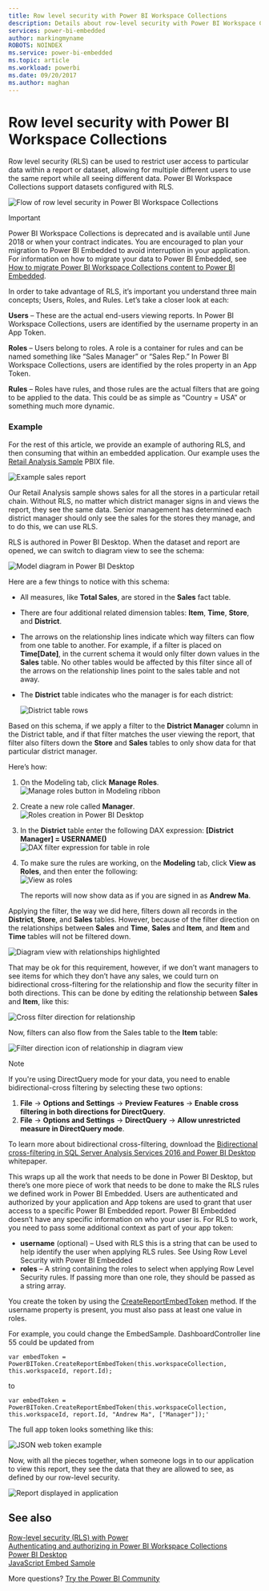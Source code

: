 ```yaml
---
title: Row level security with Power BI Workspace Collections
description: Details about row-level security with Power BI Workspace Collections
services: power-bi-embedded
author: markingmyname
ROBOTS: NOINDEX
ms.service: power-bi-embedded
ms.topic: article
ms.workload: powerbi
ms.date: 09/20/2017
ms.author: maghan
---
```

# Row level security with Power BI Workspace Collections

Row level security (RLS) can be used to restrict user access to particular data within a report or dataset, allowing for multiple different users to use the same report while all seeing different data. Power BI Workspace Collections support datasets configured with RLS.

![Flow of row level security in Power BI Workspace Collections](media/row-level-security/flow-1.png)

> [!IMPORTANT]
> Power BI Workspace Collections is deprecated and is available until June 2018 or when your contract indicates. You are encouraged to plan your migration to Power BI Embedded to avoid interruption in your application. For information on how to migrate your data to Power BI Embedded, see [How to migrate Power BI Workspace Collections content to Power BI Embedded](https://powerbi.microsoft.com/documentation/powerbi-developer-migrate-from-powerbi-embedded/).

In order to take advantage of RLS, it’s important you understand three main concepts; Users, Roles, and Rules. Let’s take a closer look at each:

**Users** –  These are the actual end-users viewing reports. In Power BI Workspace Collections, users are identified by the username property in an App Token.

**Roles** – Users belong to roles. A role is a container for rules and can be named something like “Sales Manager” or “Sales Rep.” In Power BI Workspace Collections, users are identified by the roles property in an App Token.

**Rules** – Roles have rules, and those rules are the actual filters that are going to be applied to the data. This could be as simple as “Country = USA” or something much more dynamic.

### Example

For the rest of this article, we provide an example of authoring RLS, and then consuming that within an embedded application. Our example uses the [Retail Analysis Sample](https://go.microsoft.com/fwlink/?LinkID=780547) PBIX file.

![Example sales report](media/row-level-security/scenario-2.png)

Our Retail Analysis sample shows sales for all the stores in a particular retail chain. Without RLS, no matter which district manager signs in and views the report, they see the same data. Senior management has determined each district manager should only see the sales for the stores they manage, and to do this, we can use RLS.

RLS is authored in Power BI Desktop. When the dataset and report are opened, we can switch to diagram view to see the schema:

![Model diagram in Power BI Desktop](media/row-level-security/diagram-view-3.png)

Here are a few things to notice with this schema:

* All measures, like **Total Sales**, are stored in the **Sales** fact table.
* There are four additional related dimension tables: **Item**, **Time**, **Store**, and **District**.
* The arrows on the relationship lines indicate which way filters can flow from one table to another. For example, if a filter is placed on **Time[Date]**, in the current schema it would only filter down values in the **Sales** table. No other tables would be affected by this filter since all of the arrows on the relationship lines point to the sales table and not away.
* The **District** table indicates who the manager is for each district:
  
  ![District table rows](media/row-level-security/district-table-4.png)

Based on this schema, if we apply a filter to the **District Manager** column in the District table, and if that filter matches the user viewing the report, that filter also filters down the **Store** and **Sales** tables to only show data for that particular district manager.

Here’s how:

1. On the Modeling tab, click **Manage Roles**.  
   ![Manage roles button in Modeling ribbon](media/row-level-security/modeling-tab-5.png)
2. Create a new role called **Manager**.  
   ![Roles creation in Power BI Desktop](media/row-level-security/manager-role-6.png)
3. In the **District** table enter the following DAX expression: **[District Manager] = USERNAME()**  
   ![DAX filter expression for table in role](media/row-level-security/manager-role-7.png)
4. To make sure the rules are working, on the **Modeling** tab, click **View as Roles**, and then enter the following:  
   ![View as roles](media/row-level-security/view-as-roles-8.png)

   The reports will now show data as if you are signed in as **Andrew Ma**.

Applying the filter, the way we did here, filters down all records in the **District**, **Store**, and **Sales** tables. However, because of the filter direction on the relationships between **Sales** and **Time**, **Sales** and **Item**, and **Item** and **Time** tables will not be filtered down.

![Diagram view with relationships highlighted](media/row-level-security/diagram-view-9.png)

That may be ok for this requirement, however, if we don’t want managers to see items for which they don’t have any sales, we could turn on bidirectional cross-filtering for the relationship and flow the security filter in both directions. This can be done by editing the relationship between **Sales** and **Item**, like this:

![Cross filter direction for relationship](media/row-level-security/edit-relationship-10.png)

Now, filters can also flow from the Sales table to the **Item** table:

![Filter direction icon of relationship in diagram view](media/row-level-security/diagram-view-11.png)

> [!NOTE]
> If you're using DirectQuery mode for your data, you need to enable bidirectional-cross filtering by selecting these two options:

1. **File** -> **Options and Settings** -> **Preview Features** -> **Enable cross filtering in both directions for DirectQuery**.
2. **File** -> **Options and Settings** -> **DirectQuery** -> **Allow unrestricted measure in DirectQuery mode**.

To learn more about bidirectional cross-filtering, download the [Bidirectional cross-filtering in SQL Server Analysis Services 2016 and Power BI Desktop](https://download.microsoft.com/download/2/7/8/2782DF95-3E0D-40CD-BFC8-749A2882E109/Bidirectional%20cross-filtering%20in%20Analysis%20Services%202016%20and%20Power%20BI.docx) whitepaper.

This wraps up all the work that needs to be done in Power BI Desktop, but there’s one more piece of work that needs to be done to make the RLS rules we defined work in Power BI Embedded. Users are authenticated and authorized by your application and App tokens are used to grant that user access to a specific Power BI Embedded report. Power BI Embedded doesn’t have any specific information on who your user is. For RLS to work, you need to pass some additional context as part of your app token:

* **username** (optional) – Used with RLS this is a string that can be used to help identify the user when applying RLS rules. See Using Row Level Security with Power BI Embedded
* **roles** – A string containing the roles to select when applying Row Level Security rules. If passing more than one role, they should be passed as a string array.

You create the token by using the [CreateReportEmbedToken](https://docs.microsoft.com/dotnet/api/microsoft.powerbi.security.powerbitoken?redirectedfrom=MSDN#Microsoft_PowerBI_Security_PowerBIToken_CreateReportEmbedToken_System_String_System_String_System_String_System_DateTime_System_String_System_Collections_Generic_IEnumerable_System_String__) method. If the username property is present, you must also pass at least one value in roles.

For example, you could change the EmbedSample. DashboardController line 55 could be updated from

    var embedToken = PowerBIToken.CreateReportEmbedToken(this.workspaceCollection, this.workspaceId, report.Id);

to

    var embedToken = PowerBIToken.CreateReportEmbedToken(this.workspaceCollection, this.workspaceId, report.Id, "Andrew Ma", ["Manager"]);'

The full app token looks something like this:

![JSON web token example](media/row-level-security/app-token-string-12.png)

Now, with all the pieces together, when someone logs in to our application to view this report, they see the data that they are allowed to see, as defined by our row-level security.

![Report displayed in application](media/row-level-security/dashboard-13.png)

## See also

[Row-level security (RLS) with Power](https://powerbi.microsoft.com/documentation/powerbi-admin-rls/)  
[Authenticating and authorizing in Power BI Workspace Collections](app-token-flow.md)  
[Power BI Desktop](https://powerbi.microsoft.com/documentation/powerbi-desktop-get-the-desktop/)  
[JavaScript Embed Sample](https://microsoft.github.io/PowerBI-JavaScript/demo/)  

More questions? [Try the Power BI Community](http://community.powerbi.com/)